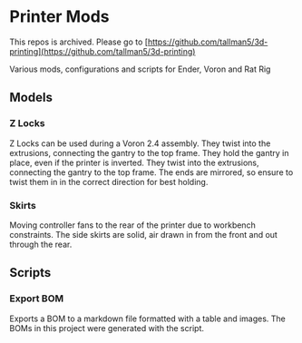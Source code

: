 # Printer Mods
This repos is archived. Please go to [https://github.com/tallman5/3d-printing](https://github.com/tallman5/3d-printing)


Various mods, configurations and scripts for Ender, Voron and Rat Rig

## Models

### Z Locks
Z Locks can be used during a Voron 2.4 assembly. They twist into the extrusions, connecting the gantry to the top frame. They hold the gantry in place, even if the printer is inverted. They twist into the extrusions, connecting the gantry to the top frame. The ends are mirrored, so ensure to twist them in in the correct direction for best holding.

### Skirts
Moving controller fans to the rear of the printer due to workbench constraints. The side skirts are solid, air drawn in from the front and out through the rear.

## Scripts

### Export BOM
Exports a BOM to a markdown file formatted with a table and images. The BOMs in this project were generated with the script.

